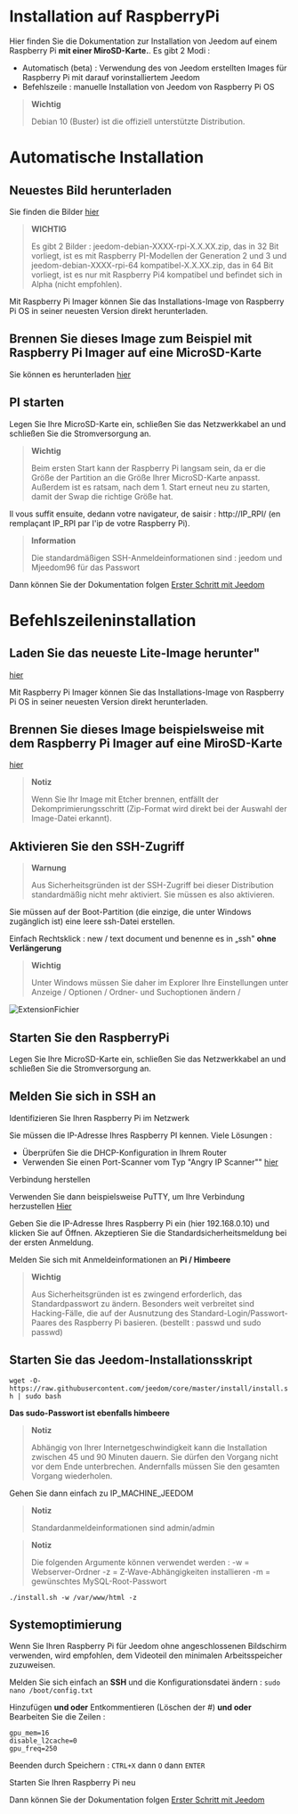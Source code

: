 # Installation auf RaspberryPi

Hier finden Sie die Dokumentation zur Installation von Jeedom auf einem Raspberry Pi **mit einer MiroSD-Karte.**. Es gibt 2 Modi :

- Automatisch (beta) : Verwendung des von Jeedom erstellten Images für Raspberry Pi mit darauf vorinstalliertem Jeedom
- Befehlszeile : manuelle Installation von Jeedom von Raspberry Pi OS

> **Wichtig**
>
> Debian 10 (Buster) ist die offiziell unterstützte Distribution.

# Automatische Installation

## Neuestes Bild herunterladen

Sie finden die Bilder [hier](https://images.jeedom.com/rpi/)

> **WICHTIG**
>
>Es gibt 2 Bilder : jeedom-debian-XXXX-rpi-X.X.XX.zip, das in 32 Bit vorliegt, ist es mit Raspberry PI-Modellen der Generation 2 und 3 und jeedom-debian-XXXX-rpi-64 kompatibel-X.X.XX.zip, das in 64 Bit vorliegt, ist es nur mit Raspberry Pi4 kompatibel und befindet sich in Alpha (nicht empfohlen).

Mit Raspberry Pi Imager können Sie das Installations-Image von Raspberry Pi OS in seiner neuesten Version direkt herunterladen.

## Brennen Sie dieses Image zum Beispiel mit Raspberry Pi Imager auf eine MicroSD-Karte

Sie können es herunterladen [hier](https://www.raspberrypi.org/downloads/)

## PI starten

Legen Sie Ihre MicroSD-Karte ein, schließen Sie das Netzwerkkabel an und schließen Sie die Stromversorgung an.

> **Wichtig**
>
> Beim ersten Start kann der Raspberry Pi langsam sein, da er die Größe der Partition an die Größe Ihrer MicroSD-Karte anpasst. Außerdem ist es ratsam, nach dem 1. Start erneut neu zu starten, damit der Swap die richtige Größe hat.

Il vous suffit ensuite, dedann votre navigateur, de saisir : http://IP_RPI/ (en remplaçant IP_RPI par l'ip de votre Raspberry Pi).

> **Information**
>
> Die standardmäßigen SSH-Anmeldeinformationen sind : jeedom und Mjeedom96 für das Passwort 

Dann können Sie der Dokumentation folgen [Erster Schritt mit Jeedom](https://doc.jeedom.com/de_DE/premiers-pas/index)

# Befehlszeileninstallation

## Laden Sie das neueste Lite-Image herunter"

[hier](https://downloads.raspberrypi.org/raspbian_lite_latest)

Mit Raspberry Pi Imager können Sie das Installations-Image von Raspberry Pi OS in seiner neuesten Version direkt herunterladen.

## Brennen Sie dieses Image beispielsweise mit dem Raspberry Pi Imager auf eine MiroSD-Karte

[hier](https://www.raspberrypi.org/downloads/)

> **Notiz**
>
> Wenn Sie Ihr Image mit Etcher brennen, entfällt der Dekomprimierungsschritt (Zip-Format wird direkt bei der Auswahl der Image-Datei erkannt).

## Aktivieren Sie den SSH-Zugriff

> **Warnung**
>
> Aus Sicherheitsgründen ist der SSH-Zugriff bei dieser Distribution standardmäßig nicht mehr aktiviert. Sie müssen es also aktivieren.

Sie müssen auf der Boot-Partition (die einzige, die unter Windows zugänglich ist) eine leere ssh-Datei erstellen.

Einfach Rechtsklick : new / text document und benenne es in „ssh" **ohne Verlängerung**

> **Wichtig**
>
> Unter Windows müssen Sie daher im Explorer Ihre Einstellungen unter Anzeige / Optionen / Ordner- und Suchoptionen ändern /

![ExtensionFichier](images/ExtensionFichier.PNG)

## Starten Sie den RaspberryPi

Legen Sie Ihre MicroSD-Karte ein, schließen Sie das Netzwerkkabel an und schließen Sie die Stromversorgung an.

## Melden Sie sich in SSH an

Identifizieren Sie Ihren Raspberry Pi im Netzwerk

Sie müssen die IP-Adresse Ihres Raspberry PI kennen. Viele Lösungen :

-   Überprüfen Sie die DHCP-Konfiguration in Ihrem Router
-   Verwenden Sie einen Port-Scanner vom Typ "Angry IP Scanner"" [hier](http://angryip.org/download/#windows)

Verbindung herstellen

Verwenden Sie dann beispielsweise PuTTY, um Ihre Verbindung herzustellen [Hier](http://www.putty.org/)

Geben Sie die IP-Adresse Ihres Raspberry Pi ein (hier 192.168.0.10) und klicken Sie auf Öffnen. Akzeptieren Sie die Standardsicherheitsmeldung bei der ersten Anmeldung.

Melden Sie sich mit Anmeldeinformationen an **Pi / Himbeere**

> **Wichtig**
>
> Aus Sicherheitsgründen ist es zwingend erforderlich, das Standardpasswort zu ändern. Besonders weit verbreitet sind Hacking-Fälle, die auf der Ausnutzung des Standard-Login/Passwort-Paares des Raspberry Pi basieren. (bestellt : passwd und sudo passwd)

## Starten Sie das Jeedom-Installationsskript

``wget -O- https://raw.githubusercontent.com/jeedom/core/master/install/install.sh | sudo bash``

**Das sudo-Passwort ist ebenfalls himbeere**

> **Notiz**
>
> Abhängig von Ihrer Internetgeschwindigkeit kann die Installation zwischen 45 und 90 Minuten dauern. Sie dürfen den Vorgang nicht vor dem Ende unterbrechen. Andernfalls müssen Sie den gesamten Vorgang wiederholen.

Gehen Sie dann einfach zu IP\_MACHINE\_JEEDOM

> **Notiz**
>
> Standardanmeldeinformationen sind admin/admin

> **Notiz**
>
> Die folgenden Argumente können verwendet werden : -w = Webserver-Ordner -z = Z-Wave-Abhängigkeiten installieren -m = gewünschtes MySQL-Root-Passwort

````
./install.sh -w /var/www/html -z
````

## Systemoptimierung

Wenn Sie Ihren Raspberry Pi für Jeedom ohne angeschlossenen Bildschirm verwenden, wird empfohlen, dem Videoteil den minimalen Arbeitsspeicher zuzuweisen.

Melden Sie sich einfach an **SSH** und die Konfigurationsdatei ändern : ``sudo nano /boot/config.txt``

Hinzufügen **und oder** Entkommentieren (Löschen der #) **und oder** Bearbeiten Sie die Zeilen :

````
gpu_mem=16
disable_l2cache=0
gpu_freq=250
````

Beenden durch Speichern : ``CTRL+X`` dann ``O`` dann ``ENTER``

Starten Sie Ihren Raspberry Pi neu

Dann können Sie der Dokumentation folgen [Erster Schritt mit Jeedom](https://doc.jeedom.com/de_DE/premiers-pas/index)
